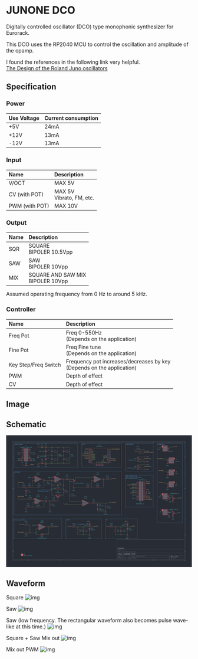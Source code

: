 # JUNONE DCO

Digitally controlled oscillator (DCO) type monophonic synthesizer for Eurorack.  

This DCO uses the RP2040 MCU to control the oscillation and amplitude of the opamp.  

I found the references in the following link very helpful.  
[The Design of the Roland Juno oscillators](https://blog.thea.codes/the-design-of-the-juno-dco/)

## Specification

### Power

|Use Voltage|Current consumption|
|:--|:--|
|+5V|24mA|
|+12V|13mA|
|-12V|13mA|

### Input

|Name|Description|
|:--|:--|
|V/OCT|MAX 5V|
|CV (with POT)| MAX 5V<br> Vibrato, FM, etc.|
|PWM (with POT)| MAX 10V|

### Output

|Name|Description|
|:--|:--|
|SQR|SQUARE<br> BIPOLER 10.5Vpp|
|SAW|SAW<br> BIPOLER 10Vpp|
|MIX|SQUARE AND SAW MIX<br>BIPOLER 10Vpp|

Assumed operating frequency from 0 Hz to around 5 kHz.


### Controller

|Name|Description|
|:--|:--|
|Freq Pot|Freq 0-550Hz<br>(Depends on the application)|
|Fine Pot|Freq Fine tune<br>(Depends on the application)|
|Key Step/Freq Switch|Frequency pot increases/decreases by key<br>(Depends on the application)|
|PWM|Depth of effect|
|CV|Depth of effect|

## Image

## Schematic

![img](_data/JUNONE%20DCO%20Schematic%20rev1.0.0.png)

## Waveform

Square
![img](_data/junondco_wave_squ.png)  

Saw
![img](_data/junondco_wave_saw.png)  

Saw (low frequency. The rectangular waveform also becomes pulse wave-like at this time.)
![img](_data/junondco_wave_saw_low.png)  

Square + Saw Mix out
![img](_data/junondco_wave_mix.png)  

Mix out PWM
![img](_data/junondco_wave_mix_pwm.png)  
